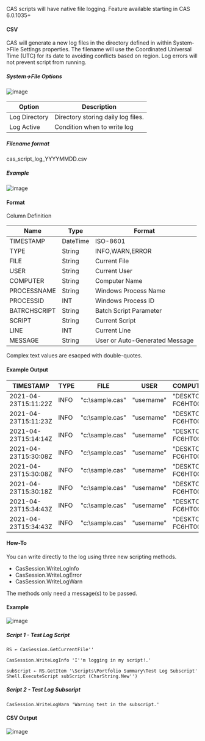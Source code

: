 CAS scripts will have native file logging.  Feature available starting in CAS 6.0.1035+  

#### CSV 

CAS will generate a new log files in the directory defined in within System->File Settings properties.  The filename will use the Coordinated Universal Time (UTC) for its date to avoiding conflicts based on region.  Log errors will not prevent script from running.  

##### System->File Options

![image](https://user-images.githubusercontent.com/5807754/115915373-dc88aa80-a438-11eb-81ba-129eb0b274cd.png)

Option | Description
--|--
Log Directory|Directory storing daily log files.
Log Active|Condition when to write log

##### Filename format
cas_script_log_YYYYMMDD.csv

##### Example
![image](https://user-images.githubusercontent.com/5807754/115907462-86af0500-a42e-11eb-871a-d03eb54399d7.png)

#### Format

Column Definition

Name|Type|Format
--|--|--
TIMESTAMP|DateTime|ISO-8601
TYPE|String|INFO,WARN,ERROR
FILE|String|Current File
USER|String|Current User
COMPUTER|String|Computer Name
PROCESSNAME|String|Windows Process Name
PROCESSID|INT|Windows Process ID
BATRCHSCRIPT|String|Batch Script Parameter
SCRIPT|String|Current Script
LINE|INT|Current Line
MESSAGE|String|User or Auto-Generated Message

Complex text values are esacped with double-quotes.

#### Example Output

TIMESTAMP|TYPE|FILE|USER|COMPUTER|PROCESSNAME|PROCESSID|BATCHSCRIPT|SCRIPT|LINE|MESSAGE
--|--|--|--|--|--|--|--|--|--|--
2021-04-23T15:11:22Z|INFO|"c:\sample.cas"|"username"|"DESKTOP-FC6HT0G"|"myprocess"|12996||"Portfolio Summary"||"START"
2021-04-23T15:11:23Z|INFO|"c:\sample.cas"|"username"|"DESKTOP-FC6HT0G"|"myprocess"|12996||"Portfolio Summary"|9|"starting wizard"
2021-04-23T15:14:14Z|INFO|"c:\sample.cas"|"username"|"DESKTOP-FC6HT0G"|"myprocess"|12996||"Portfolio Summary"||"SUCCESS"
2021-04-23T15:30:08Z|INFO|"c:\sample.cas"|"username"|"DESKTOP-FC6HT0G"|"myprocess"|12996||"Portfolio Summary"||"START"
2021-04-23T15:30:08Z|INFO|"c:\sample.cas"|"username"|"DESKTOP-FC6HT0G"|"myprocess"|12996||"Portfolio Summary"|9|"starting wizard"
2021-04-23T15:30:18Z|INFO|"c:\sample.cas"|"username"|"DESKTOP-FC6HT0G"|"myprocess"|12996||"Portfolio Summary"||"SUCCESS"
2021-04-23T15:34:43Z|INFO|"c:\sample.cas"|"username"|"DESKTOP-FC6HT0G"|"myprocess"|12996||"Portfolio Summary"||"START"
2021-04-23T15:34:43Z|INFO|"c:\sample.cas"|"username"|"DESKTOP-FC6HT0G"|"myprocess"|12996||"Portfolio Summary"|10|"starting wizard"

#### How-To

You can write directly to the log using three new scripting methods.

- CasSession.WriteLogInfo
- CasSession.WriteLogError
- CasSession.WriteLogWarn

The methods only need a message(s) to be passed.

#### Example


![image](https://user-images.githubusercontent.com/5807754/115905198-60d43100-a42b-11eb-9bfc-4f6bb8941c8c.png)

##### Script 1 - Test Log Script

```apl
RS ← CasSession.GetCurrentFile''  
  
CasSession.WriteLogInfo 'I''m logging in my script!.'  
  
subScript ← RS.GetItem '\Scripts\Portfolio Summary\Test Log Subscript'  
Shell.ExecuteScript subScript (CharString.New'')
```

##### Script 2 - Test Log Subscript

```apl
CasSession.WriteLogWarn 'Warning test in the subscript.'
```

#### CSV Output

![image](https://user-images.githubusercontent.com/5807754/115905889-63835600-a42c-11eb-8cd2-8e5a92165c3c.png)
